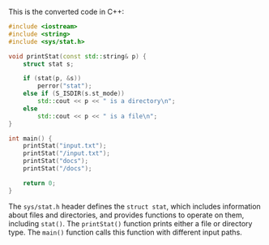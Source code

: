 This is the converted code in C++:
```cpp
#include <iostream>
#include <string>
#include <sys/stat.h>

void printStat(const std::string& p) {
    struct stat s;

    if (stat(p, &s))
        perror("stat");
    else if (S_ISDIR(s.st_mode))
        std::cout << p << " is a directory\n";
    else
        std::cout << p << " is a file\n";
}

int main() {
    printStat("input.txt");
    printStat("/input.txt");
    printStat("docs");
    printStat("/docs");

    return 0;
}
```
The `sys/stat.h` header defines the `struct stat`, which includes information about files and directories, and provides functions to operate on them, including `stat()`. The `printStat()` function prints either a file or directory type. The `main()` function calls this function with different input paths.
